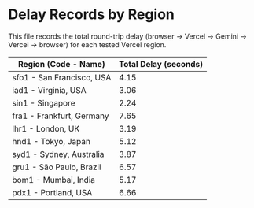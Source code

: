 # Delay Records by Region

This file records the total round-trip delay (browser → Vercel → Gemini → Vercel → browser) for each tested Vercel region.

| Region (Code - Name)         | Total Delay (seconds) |
|-----------------------------|----------------------|
| sfo1 - San Francisco, USA   | 4.15                 |
| iad1 - Virginia, USA        | 3.06                 |
| sin1 - Singapore            | 2.24                 |
| fra1 - Frankfurt, Germany   | 7.65                 |
| lhr1 - London, UK           | 3.19                 |
| hnd1 - Tokyo, Japan         | 5.12                 |
| syd1 - Sydney, Australia    | 3.87                 |
| gru1 - São Paulo, Brazil    | 6.57                 |
| bom1 - Mumbai, India        | 5.17                 |
| pdx1 - Portland, USA        | 6.66                 |

